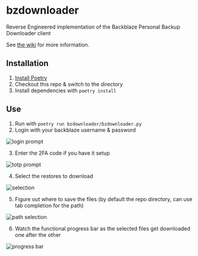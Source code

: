 # bzdownloader
Reverse Engineered implementation of the Backblaze Personal Backup Downloader client

See [the wiki](https://github.com/kyl191/bzdownloader/wiki) for more information.

## Installation
1. [Install Poetry](https://python-poetry.org/docs/master/#installing-with-the-official-installer)
2. Checkout this repo & switch to the directory
3. Install dependencies with `poetry install`

## Use
1. Run with `poetry run bzdownloader/bzdownloader.py`
2. Login with your backblaze username & password

![login prompt](https://user-images.githubusercontent.com/499035/147623681-d5a50130-f0b2-4c38-b998-fa50c46698ea.png)

3. Enter the 2FA code if you have it setup
    
![totp prompt](https://user-images.githubusercontent.com/499035/147623708-ca6b73bd-7419-49a5-8b34-b962c22fdd5d.png)
 
4. Select the restores to download 

![selection](https://user-images.githubusercontent.com/499035/147623536-0cb9a5ff-392c-4fb7-8980-9f6fea9e5249.png)

5. Figure out where to save the files (by default the repo directory, can use tab completion for the path)

![path selection](https://user-images.githubusercontent.com/499035/147623866-665fb0a9-d681-413b-b942-b2b6da5bdb1d.png)

6. Watch the functional progress bar as the selected files get downloaded one after the other

![progress bar](https://user-images.githubusercontent.com/499035/147624085-33640e6e-9bfb-46d7-bebd-1a00f74e9a19.png)

